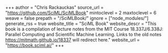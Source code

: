 <!-- Global page variables -->
+++
author = "Chris Rackauckas"
source_url = "https://github.com/SciML/SciMLBook"
mintoclevel = 2
maxtoclevel = 6
weave = false
prepath = "/SciMLBook/"
ignore = ["node_modules/"]
generate_rss = true
website_title = "SciML Book"
website_descr = "This book is a compilation of lecture notes from the MIT Course 18.337J/6.338J: Parallel Computing and Scientific Machine Learning. Links to the old notes https://mitmath.github.io/18337 will redirect here."
website_url   = "https://book.sciml.ai/"
+++
